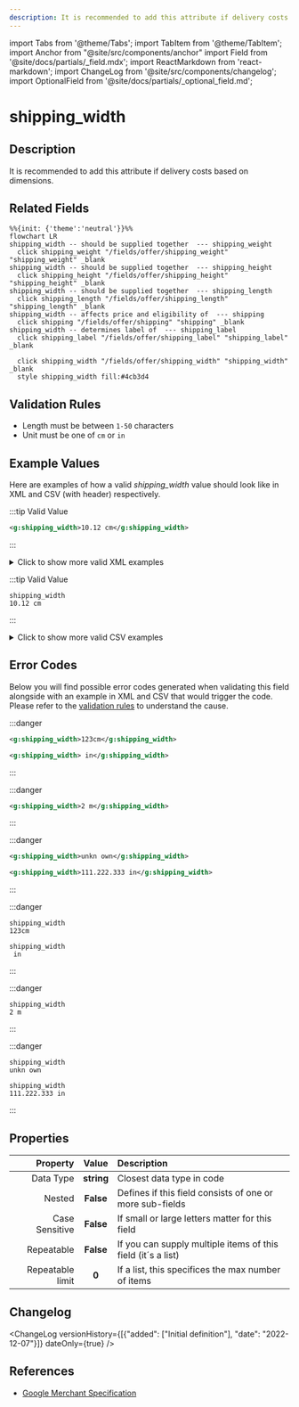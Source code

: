 ```yaml
---
description: It is recommended to add this attribute if delivery costs based on dimensions.
---
```


import Tabs from '@theme/Tabs';
import TabItem from '@theme/TabItem';
import Anchor from "@site/src/components/anchor"
import Field from '@site/docs/partials/_field.mdx';
import ReactMarkdown from 'react-markdown';
import ChangeLog from '@site/src/components/changelog';
import OptionalField from '@site/docs/partials/_optional_field.md';

# shipping_width

<OptionalField/>

## Description

It is recommended to add this attribute if delivery costs based on dimensions.


## Related Fields

```mermaid
%%{init: {'theme':'neutral'}}%%
flowchart LR
shipping_width -- should be supplied together  --- shipping_weight
  click shipping_weight "/fields/offer/shipping_weight" "shipping_weight" _blank
shipping_width -- should be supplied together  --- shipping_height
  click shipping_height "/fields/offer/shipping_height" "shipping_height" _blank
shipping_width -- should be supplied together  --- shipping_length
  click shipping_length "/fields/offer/shipping_length" "shipping_length" _blank
shipping_width -- affects price and eligibility of  --- shipping
  click shipping "/fields/offer/shipping" "shipping" _blank
shipping_width -- determines label of  --- shipping_label
  click shipping_label "/fields/offer/shipping_label" "shipping_label" _blank

  click shipping_width "/fields/offer/shipping_width" "shipping_width" _blank
  style shipping_width fill:#4cb3d4
```




## Validation Rules

- Length must be between `1-50` characters
- Unit must be one of `cm` or `in`


## Example Values

Here are examples of how a valid *shipping_width* value  should look like in XML and CSV (with header) respectively.

<Tabs>
  <TabItem value="valid_xml" label="XML" default>

:::tip Valid Value

```xml
<g:shipping_width>10.12 cm</g:shipping_width>
```

:::

<details>
  <summary>Click to show more valid XML examples</summary>
  <div>

```xml
<g:shipping_width>10.12 cm</g:shipping_width>
```

```xml
<g:shipping_width>0 cm</g:shipping_width>
```

```xml
<g:shipping_width>0.0 in</g:shipping_width>
```

```xml
<g:shipping_width>11 cm</g:shipping_width>
```

```xml
<g:shipping_width>15.2 in</g:shipping_width>
```


  </div>
</details>

 </TabItem>
  <TabItem value="valid_csv" label="CSV">

:::tip Valid Value

```csv
shipping_width
10.12 cm
```

:::

<details>
  <summary>Click to show more valid CSV examples</summary>
  <div>

```csv
shipping_width
10.12 cm
```

```csv
shipping_width
0 cm
```

```csv
shipping_width
0.0 in
```

```csv
shipping_width
11 cm
```

```csv
shipping_width
15.2 in
```


  </div>
</details>

  </TabItem>
</Tabs>

## Error Codes

Below you will find possible error codes generated when validating this field alongside with an example in XML and CSV that would trigger the code. Please refer to the [validation rules](#validation-rules) to understand the cause.

<Tabs>
  <TabItem value="invalid_xml" label="XML" default>

:::danger <Anchor id="validation_invalid_format" title="validation_invalid_format" />

```xml
<g:shipping_width>123cm</g:shipping_width>
```
```xml
<g:shipping_width> in</g:shipping_width>
```

:::

:::danger <Anchor id="validation_invalid_length_unit" title="validation_invalid_length_unit" />

```xml
<g:shipping_width>2 m</g:shipping_width>
```

:::

:::danger <Anchor id="validation_invalid_value" title="validation_invalid_value" />

```xml
<g:shipping_width>unkn own</g:shipping_width>
```
```xml
<g:shipping_width>111.222.333 in</g:shipping_width>
```

:::


 </TabItem>
  <TabItem value="invalid_csv" label="CSV">

:::danger <Anchor id="validation_invalid_format" title="validation_invalid_format" />

```csv
shipping_width
123cm
```
```csv
shipping_width
 in
```

:::

:::danger <Anchor id="validation_invalid_length_unit" title="validation_invalid_length_unit" />

```csv
shipping_width
2 m
```

:::

:::danger <Anchor id="validation_invalid_value" title="validation_invalid_value" />

```csv
shipping_width
unkn own
```
```csv
shipping_width
111.222.333 in
```

:::


  </TabItem>
</Tabs>

## Properties

|     **Property** |         **Value**          | **Description**                                              |
|-----------------:|:--------------------------:|:-------------------------------------------------------------|
|        Data Type |    **string**     | Closest data type in code                                    |
|           Nested |      **False**      | Defines if this field consists of one or more sub-fields     |
|   Case Sensitive |  **False**  | If small or large letters matter for this field              |
|       Repeatable |    **False**    | If you can supply multiple items of this field (it´s a list) |
| Repeatable limit | **0** | If a list, this specifices the max number of items           |

## Changelog
<ChangeLog versionHistory={[{"added": ["Initial definition"], "date": "2022-12-07"}]} dateOnly={true} />

## References
- [Google Merchant Specification](https://support.google.com/merchants/answer/6324498?hl=en-GB&ref_topic=6324338)
